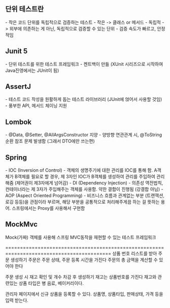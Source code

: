 <h2>단위 테스트란</h2>
- 작은 코드 단위를 독립적으로 검증하는 테스트
  - 작은 -> 클래스 or 메서드
  - 독립적 -> 외부에 의존하는 게 아닌, 독립적으로 검증할 수 있는 단위
- 검증 속도가 빠르고, 안정적임 

<h2>Junit 5</h2>
- 단위 테스트를 위한 테스트 프레임워크
- 켄트백이 만듦 (XUnit 시리즈으로 시작하여 Java진영에서는 JUnit이 됨)

<h2>AssertJ</h2>
- 테스트 코드 작성을 원활하게 돕는 테스트 라이브러리 (JUnit에 얹어서 사용할 것임)
- 풍부한 API, 메서드 체이닝 지원

<h2>Lombok</h2>
- @Data, @Setter, @AllArgsConstructor 지양
- 양방향 연관관계 시, @ToString 순환 참조 문제 발생함 (그래서 DTO에만 쓰는편)

<h2>Spring</h2>
- IOC (Inversion of Control)
  - 객체의 생명주기에 대한 관리를 IOC를 통해 함. A객체가 B객체를 필요로 할 경우, 제 3자인 IOC가 B객체를 생성하여 관리를 주입하여 관리해줌 (제어권이 제3자에게 넘어감)
- DI (Dependency Injection)
  - 의존성 역전법칙, 컨테이너라는 제 3자가 주입해주는 객체를 사용함. 약한 결합이 진행됨 (강결합 아님)
- AOP (Aspect Oriented Programming)
  - 비즈니스 흐름과 관계없는 부분 (트랜잭션, 로깅 등등)을 관점이라 부르며, 해당 부분을 공통적으로 처리해주게끔 하는 걸 뜻하는 용어. 스프링에서는 Proxy를 사용해서 구현함

<h2>MockMvc</h2>
Mock(가짜) 객체를 사용해 스프링 MVC동작을 재현할 수 있는 테스트 프레임워크


==========================================================================================
상품 번호 리스트를 받아 주문 생성하기
주문은 주문 상태, 주문 등록 시간을 가진다
주문의 총 금액을 계산할 수 있어야 한다

주문 생성 시 재고 확인 및 개수 차감 후 생성하기
재고는 상품번호를 가진다
재고와 관련있는 상품 타입은 병 음료, 베이커리이다.

관리자 페이지에서 신규 상품을 등록할 수 있다.
상품명, 상품타입, 판매상태, 가격 등을 입력 받는다.